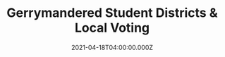 ---
layout: blogsLayout
tags: Podcast
date: 2021-04-18T04:00:00.000Z
title: Gerrymandered Student Districts & Local Voting
article: '<iframe
    src="https://anchor.fm/uvm-votes/embed/episodes/Student-voting--progressive-gerrymandering---reasons-for-voting-locally-evcao9"
    height="102px" width="400px" frameborder="0"
    scrolling="no"></iframe>'
---